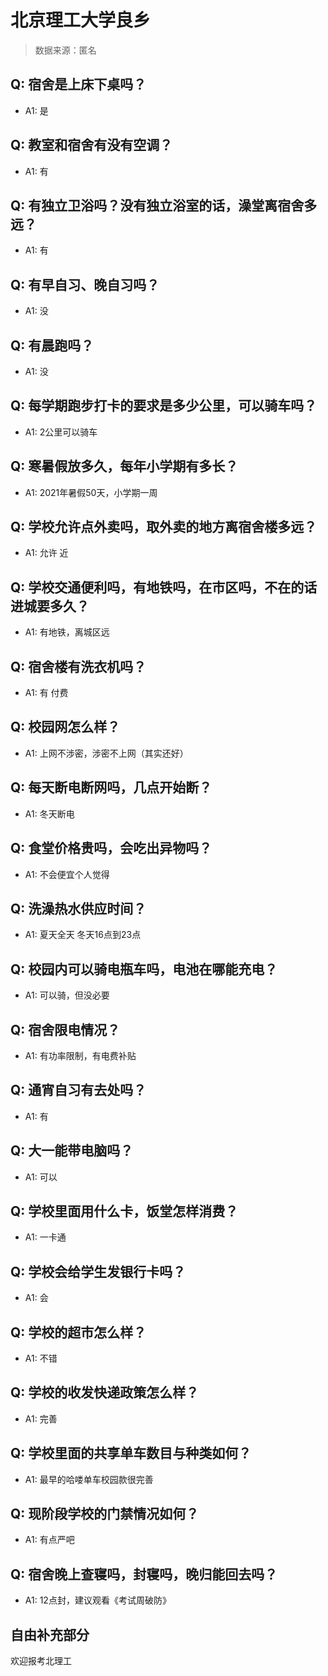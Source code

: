 # 北京理工大学良乡

> 数据来源：匿名

## Q: 宿舍是上床下桌吗？

- A1: 是

## Q: 教室和宿舍有没有空调？

- A1: 有

## Q: 有独立卫浴吗？没有独立浴室的话，澡堂离宿舍多远？

- A1: 有

## Q: 有早自习、晚自习吗？

- A1: 没

## Q: 有晨跑吗？

- A1: 没

## Q: 每学期跑步打卡的要求是多少公里，可以骑车吗？

- A1: 2公里可以骑车

## Q: 寒暑假放多久，每年小学期有多长？

- A1: 2021年暑假50天，小学期一周

## Q: 学校允许点外卖吗，取外卖的地方离宿舍楼多远？

- A1: 允许 近

## Q: 学校交通便利吗，有地铁吗，在市区吗，不在的话进城要多久？

- A1: 有地铁，离城区远

## Q: 宿舍楼有洗衣机吗？

- A1: 有 付费

## Q: 校园网怎么样？

- A1: 上网不涉密，涉密不上网（其实还好）

## Q: 每天断电断网吗，几点开始断？

- A1: 冬天断电

## Q: 食堂价格贵吗，会吃出异物吗？

- A1: 不会便宜个人觉得

## Q: 洗澡热水供应时间？

- A1: 夏天全天 冬天16点到23点

## Q: 校园内可以骑电瓶车吗，电池在哪能充电？

- A1: 可以骑，但没必要

## Q: 宿舍限电情况？

- A1: 有功率限制，有电费补贴

## Q: 通宵自习有去处吗？

- A1: 有

## Q: 大一能带电脑吗？

- A1: 可以

## Q: 学校里面用什么卡，饭堂怎样消费？

- A1: 一卡通

## Q: 学校会给学生发银行卡吗？

- A1: 会

## Q: 学校的超市怎么样？

- A1: 不错

## Q: 学校的收发快递政策怎么样？

- A1: 完善

## Q: 学校里面的共享单车数目与种类如何？

- A1: 最早的哈喽单车校园款很完善

## Q: 现阶段学校的门禁情况如何？

- A1: 有点严吧

## Q: 宿舍晚上查寝吗，封寝吗，晚归能回去吗？

- A1: 12点封，建议观看《考试周破防》

## 自由补充部分

欢迎报考北理工